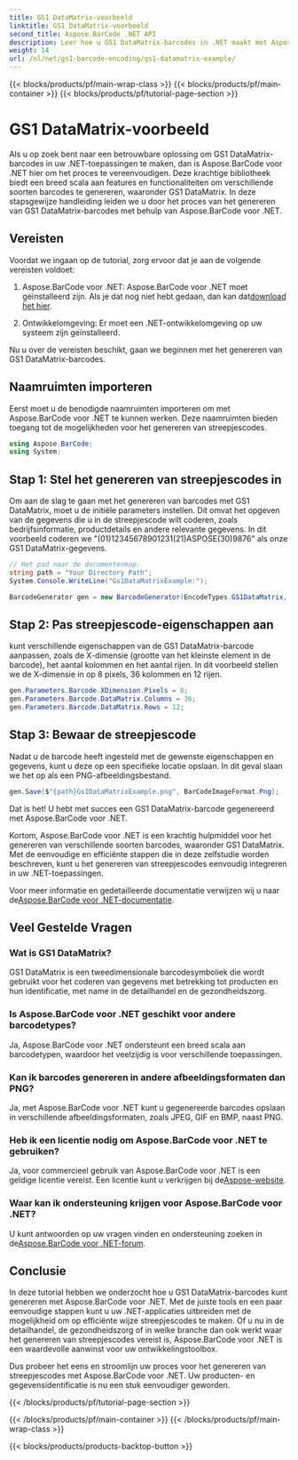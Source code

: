 ```yaml
---
title: GS1 DataMatrix-voorbeeld
linktitle: GS1 DataMatrix-voorbeeld
second_title: Aspose.BarCode .NET API
description: Leer hoe u GS1 DataMatrix-barcodes in .NET maakt met Aspose.BarCode. Genereer eenvoudig en efficiënt barcodes in slechts een paar stappen.
weight: 14
url: /nl/net/gs1-barcode-encoding/gs1-datamatrix-example/
---
```


{{< blocks/products/pf/main-wrap-class >}}
{{< blocks/products/pf/main-container >}}
{{< blocks/products/pf/tutorial-page-section >}}

# GS1 DataMatrix-voorbeeld


Als u op zoek bent naar een betrouwbare oplossing om GS1 DataMatrix-barcodes in uw .NET-toepassingen te maken, dan is Aspose.BarCode voor .NET hier om het proces te vereenvoudigen. Deze krachtige bibliotheek biedt een breed scala aan features en functionaliteiten om verschillende soorten barcodes te genereren, waaronder GS1 DataMatrix. In deze stapsgewijze handleiding leiden we u door het proces van het genereren van GS1 DataMatrix-barcodes met behulp van Aspose.BarCode voor .NET.

## Vereisten

Voordat we ingaan op de tutorial, zorg ervoor dat je aan de volgende vereisten voldoet:

1. Aspose.BarCode voor .NET: Aspose.BarCode voor .NET moet geïnstalleerd zijn. Als je dat nog niet hebt gedaan, dan kan dat[download het hier](https://releases.aspose.com/barcode/net/).

2. Ontwikkelomgeving: Er moet een .NET-ontwikkelomgeving op uw systeem zijn geïnstalleerd.

Nu u over de vereisten beschikt, gaan we beginnen met het genereren van GS1 DataMatrix-barcodes.

## Naamruimten importeren

Eerst moet u de benodigde naamruimten importeren om met Aspose.BarCode voor .NET te kunnen werken. Deze naamruimten bieden toegang tot de mogelijkheden voor het genereren van streepjescodes.

```csharp
using Aspose.BarCode;
using System;
```

## Stap 1: Stel het genereren van streepjescodes in

Om aan de slag te gaan met het genereren van barcodes met GS1 DataMatrix, moet u de initiële parameters instellen. Dit omvat het opgeven van de gegevens die u in de streepjescode wilt coderen, zoals bedrijfsinformatie, productdetails en andere relevante gegevens. In dit voorbeeld coderen we "(01)12345678901231(21)ASPOSE(30)9876" als onze GS1 DataMatrix-gegevens.

```csharp
// Het pad naar de documentenmap.
string path = "Your Directory Path";
System.Console.WriteLine("Gs1DataMatrixExample:");

BarcodeGenerator gen = new BarcodeGenerator(EncodeTypes.GS1DataMatrix, "(01)12345678901231(21)ASPOSE(30)9876");
```

## Stap 2: Pas streepjescode-eigenschappen aan

kunt verschillende eigenschappen van de GS1 DataMatrix-barcode aanpassen, zoals de X-dimensie (grootte van het kleinste element in de barcode), het aantal kolommen en het aantal rijen. In dit voorbeeld stellen we de X-dimensie in op 8 pixels, 36 kolommen en 12 rijen.

```csharp
gen.Parameters.Barcode.XDimension.Pixels = 8;
gen.Parameters.Barcode.DataMatrix.Columns = 36;
gen.Parameters.Barcode.DataMatrix.Rows = 12;
```

## Stap 3: Bewaar de streepjescode

Nadat u de barcode heeft ingesteld met de gewenste eigenschappen en gegevens, kunt u deze op een specifieke locatie opslaan. In dit geval slaan we het op als een PNG-afbeeldingsbestand.

```csharp
gen.Save($"{path}Gs1DataMatrixExample.png", BarCodeImageFormat.Png);
```

Dat is het! U hebt met succes een GS1 DataMatrix-barcode gegenereerd met Aspose.BarCode voor .NET.

Kortom, Aspose.BarCode voor .NET is een krachtig hulpmiddel voor het genereren van verschillende soorten barcodes, waaronder GS1 DataMatrix. Met de eenvoudige en efficiënte stappen die in deze zelfstudie worden beschreven, kunt u het genereren van streepjescodes eenvoudig integreren in uw .NET-toepassingen.

 Voor meer informatie en gedetailleerde documentatie verwijzen wij u naar de[Aspose.BarCode voor .NET-documentatie](https://reference.aspose.com/barcode/net/).

## Veel Gestelde Vragen

### Wat is GS1 DataMatrix?
GS1 DataMatrix is een tweedimensionale barcodesymboliek die wordt gebruikt voor het coderen van gegevens met betrekking tot producten en hun identificatie, met name in de detailhandel en de gezondheidszorg.

### Is Aspose.BarCode voor .NET geschikt voor andere barcodetypes?
Ja, Aspose.BarCode voor .NET ondersteunt een breed scala aan barcodetypen, waardoor het veelzijdig is voor verschillende toepassingen.

### Kan ik barcodes genereren in andere afbeeldingsformaten dan PNG?
Ja, met Aspose.BarCode voor .NET kunt u gegenereerde barcodes opslaan in verschillende afbeeldingsformaten, zoals JPEG, GIF en BMP, naast PNG.

### Heb ik een licentie nodig om Aspose.BarCode voor .NET te gebruiken?
 Ja, voor commercieel gebruik van Aspose.BarCode voor .NET is een geldige licentie vereist. Een licentie kunt u verkrijgen bij de[Aspose-website](https://purchase.aspose.com/buy).

### Waar kan ik ondersteuning krijgen voor Aspose.BarCode voor .NET?
 U kunt antwoorden op uw vragen vinden en ondersteuning zoeken in de[Aspose.BarCode voor .NET-forum](https://forum.aspose.com/c/barcode/13).

## Conclusie

In deze tutorial hebben we onderzocht hoe u GS1 DataMatrix-barcodes kunt genereren met Aspose.BarCode voor .NET. Met de juiste tools en een paar eenvoudige stappen kunt u uw .NET-applicaties uitbreiden met de mogelijkheid om op efficiënte wijze streepjescodes te maken. Of u nu in de detailhandel, de gezondheidszorg of in welke branche dan ook werkt waar het genereren van streepjescodes vereist is, Aspose.BarCode voor .NET is een waardevolle aanwinst voor uw ontwikkelingstoolbox.

Dus probeer het eens en stroomlijn uw proces voor het genereren van streepjescodes met Aspose.BarCode voor .NET. Uw producten- en gegevensidentificatie is nu een stuk eenvoudiger geworden.

{{< /blocks/products/pf/tutorial-page-section >}}

{{< /blocks/products/pf/main-container >}}
{{< /blocks/products/pf/main-wrap-class >}}

{{< blocks/products/products-backtop-button >}}
